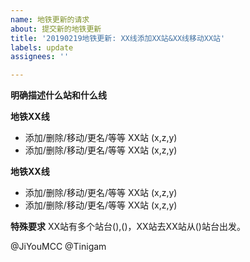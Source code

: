 ```yaml
---
name: 地铁更新的请求
about: 提交新的地铁更新
title: '20190219地铁更新: XX线添加XX站&XX线移动XX站'
labels: update
assignees: ''

---
```


**明确描述什么站和什么线**

**地铁XX线**
- 添加/删除/移动/更名/等等 XX站 (x,z,y)
- 添加/删除/移动/更名/等等 XX站 (x,z,y)

**地铁XX线**
- 添加/删除/移动/更名/等等 XX站 (x,z,y)
- 添加/删除/移动/更名/等等 XX站 (x,z,y)


**特殊要求**
XX站有多个站台(),()，XX站去XX站从()站台出发。

@JiYouMCC @Tinigam

